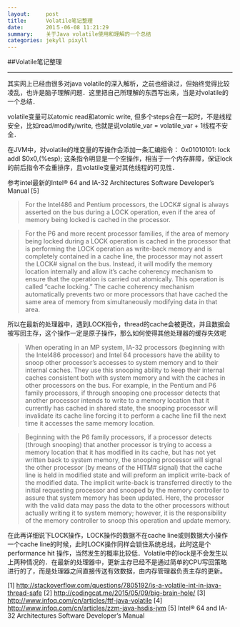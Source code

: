 ```yaml
---
layout:     post
title:      Volatile笔记整理
date:       201５-06-08 11:21:29
summary:    关于Java volatile使用和理解的一个总结
categories: jekyll pixyll
---
```


##Volatile笔记整理

----------

其实网上已经由很多对java volatile的深入解析，之前也细读过，但始终觉得比较凌乱，也许是脑子理解问题．这里把自己所理解的东西写出来，当是对volatile的一个总结．

volatile变量可以atomic read和atomic write, 但多个steps合在一起时，不是线程安全，比如read/modify/write, 也就是说volatile_var = volatile_var + 1线程不安全．

在JVM中，对volatile的堆变量的写操作会添加一条汇编指令：
     0x01010101: lock addl $0x0,(%esp);
这条指令明显是一个空操作，相当于一个内存屏障，保证lock的前后指令不会重排序，且volatile变量对其他线程的可见性．

参考intel最新的Intel® 64 and IA-32 Architectures Software Developer’s Manual [5]

>For the Intel486 and Pentium processors, the LOCK# signal is always asserted on the bus during a LOCK operation, even if the area of memory being locked is cached in the processor.

>For the P6 and more recent processor families, if the area of memory being locked during a LOCK operation is cached in the processor that is performing the LOCK operation as write-back memory and is completely contained in a cache line, the processor may not assert the LOCK# signal on the bus. Instead, it will modify the memory location internally and allow it’s cache coherency mechanism to ensure that the operation is carried out atomically. This operation is called “cache locking.” The cache coherency mechanism automatically prevents two or more processors that have cached the same area of memory from simultaneously modifying data in that area.

所以在最新的处理器中，遇到LOCK指令，thread的cache会被更改，并且数据会被写回主存，这个操作一定是原子操作，那么如何使得其他处理器的缓存失效呢

>When operating in an MP system, IA-32 processors (beginning with the Intel486 processor) and Intel 64 processors have the ability to snoop other processor’s accesses to system memory and to their internal caches. They use this snooping ability to keep their internal caches consistent both with system memory and with the caches in other processors on the bus. For example, in the Pentium and P6 family processors, if through snooping one processor detects that another processor intends to write to a memory location that it currently has cached in shared state, the snooping processor will invalidate its cache line forcing it to perform a cache line fill the next time it accesses the same memory location.

>Beginning with the P6 family processors, if a processor detects (through snooping) that another processor is trying to access a memory location that it has modified in its cache, but has not yet written back to system memory, the snooping processor will signal the other processor (by means of the HITM# signal) that the cache line is held in modified state and will preform an implicit write-back of the modified data. The implicit write-back is transferred directly to the initial requesting processor and snooped by the memory controller to assure that system memory has been updated. Here, the processor with the valid data may pass the data to the other processors without actually writing it to system memory; however, it is the responsibility of the memory controller to snoop this operation and update memory.

在此再详细说下LOCK操作，LOCK操作的数据不在cache line或则数据大小操作一个cache line的时候，此时LOCK操作同样会锁住系统总线，此时这是个performance hit 操作，当然发生的概率比较低．Volatile中的lock是不会发生以上两种情况的．在最新的处理器中，更新主存已经不是通过简单的CPU写回策略进行的了，而是处理器之间直接传送有效数据，由内存管理器负责主存的更新。

[1] http://stackoverflow.com/questions/7805192/is-a-volatile-int-in-java-thread-safe
[2] http://codingcat.me/2015/05/09/big-brain-hole/
[3] http://www.infoq.com/cn/articles/ftf-java-volatile
[4] http://www.infoq.com/cn/articles/zzm-java-hsdis-jvm
[5] Intel® 64 and IA-32 Architectures Software Developer’s Manual
